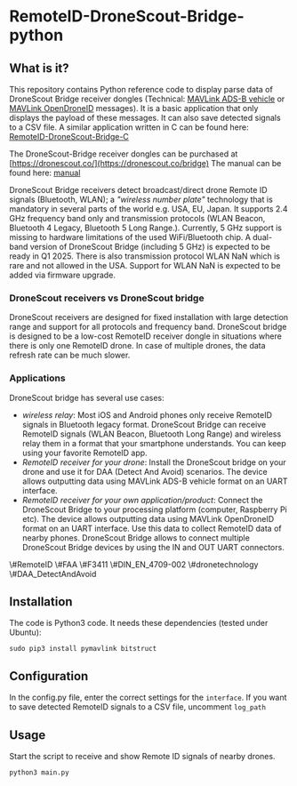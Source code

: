 # RemoteID-DroneScout-Bridge-python



## What is it?
This repository contains Python reference code to display parse data of DroneScout Bridge receiver dongles (Technical: [MAVLink ADS-B vehicle](https://mavlink.io/en/messages/common.html#ADSB_VEHICLE) or [MAVLink OpenDroneID](https://mavlink.io/en/services/opendroneid.html) messages). It is a basic application that only displays the payload of these messages. It can also save detected signals to a CSV file. A similar application written in C can be found here: [RemoteID-DroneScout-Bridge-C](https://github.com/BluemarkInnovations/RemoteID-DroneScout-Bridge-C)



The DroneScout-Bridge receiver dongles can be purchased at [https://dronescout.co/](https://dronescout.co/bridge) The manual can be found here: [manual](https://download.bluemark.io/ds_bridge.pdf)



DroneScout Bridge receivers detect broadcast/direct drone Remote ID signals (Bluetooth, WLAN); a <em>"wireless number plate"</em> technology that is mandatory in several parts of the world e.g. USA, EU, Japan. It supports 2.4 GHz frequency band only and transmission protocols (WLAN Beacon, Bluetooth 4 Legacy, Bluetooth 5 Long Range.). Currently, 5 GHz support is missing to hardware limitations of the used WiFi/Bluetooth chip. A dual-band version of DroneScout Bridge (including 5 GHz) is expected to be ready in Q1 2025. There is also transmission protocol WLAN NaN which is rare and not allowed in the USA. Support for WLAN NaN is expected to be added via firmware upgrade. 



### DroneScout receivers vs DroneScout bridge
DroneScout receivers are designed for fixed installation with large detection range and support for all protocols and frequency band. DroneScout bridge is designed to be a low-cost RemoteID receiver dongle in situations where there is only one RemoteID drone. In case of multiple drones, the data refresh rate can be much slower.



### Applications
DroneScout bridge has several use cases:

<ul>
<li><i>wireless relay</i>: Most iOS and Android phones only receive RemoteID signals in Bluetooth legacy format. DroneScout Bridge can receive RemoteID signals (WLAN Beacon, Bluetooth Long Range) and wireless relay them in a format that your smartphone understands. You can keep using your favorite RemoteID app.</li>
<li><i>RemoteID receiver for your drone</i>: Install the DroneScout bridge on your drone and use it for DAA (Detect And Avoid) scenarios. The device allows outputting data using MAVLink ADS-B vehicle format on an UART interface.</li>
<li><i>RemoteID receiver for your own application/product</i>: Connect the DroneScout Bridge to your processing platform (computer, Raspberry Pi etc). The device allows outputting data using MAVLink OpenDroneID format on an UART interface. Use this data to collect RemoteID data of nearby phones. DroneScout Bridge allows to connect multiple DroneScout Bridge devices by using the IN and OUT UART connectors.</li>
</ul>
\#RemoteID \#FAA \#F3411 \#DIN_EN_4709-002 \#dronetechnology \#DAA_DetectAndAvoid



## Installation
The code is Python3 code. It needs these dependencies (tested under Ubuntu):

```
sudo pip3 install pymavlink bitstruct
```



## Configuration

In the config.py file, enter the correct settings for the ``interface``. If you want to save detected RemoteID signals to a CSV file, uncomment ``log_path``


## Usage
Start the script to receive and show Remote ID signals of nearby drones.

```
python3 main.py
```


